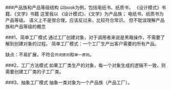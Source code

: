 ###产品族和产品等级结构
以book为例，包括电纸书、纸质书， 《设计模式》书籍、《文学》书籍
这里我以 《设计模式》、《文学》为产品族； 电纸书、纸质书为产品等级。
语义上不是很合理，应该反过来，比较符合常识。 但不耽误理解产品族和产品等级的概念

###1、简单工厂模式
通过工厂创建对象，对于调用者来说是黑箱操作，不需要了解到创建对象的过程。
简单工厂模式：一个工厂生产出客户需要的所有产品。

缺点：不易扩展，不符合`开闭原则`和`单一原则`。


###2、工厂方法模式
如果工厂类生产的对象，每一个对象生成的逻辑不一致，则需要创建工厂类的子工厂类。

###3、抽象工厂模式
抽象一类对象为一个产品族（产品工厂）。

